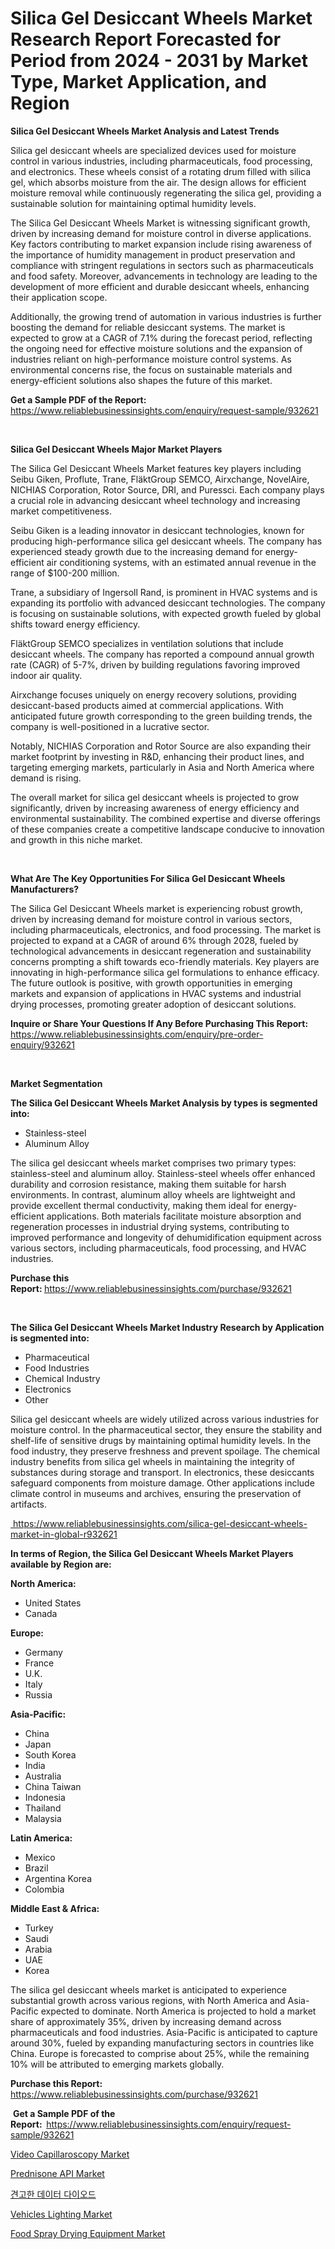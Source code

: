 <p><h1>Silica Gel Desiccant Wheels Market Research Report Forecasted for Period from 2024 -  2031 by Market Type, Market Application, and Region</h1></p><p><strong>Silica Gel Desiccant Wheels Market Analysis and Latest Trends</strong></p>
<p><p>Silica gel desiccant wheels are specialized devices used for moisture control in various industries, including pharmaceuticals, food processing, and electronics. These wheels consist of a rotating drum filled with silica gel, which absorbs moisture from the air. The design allows for efficient moisture removal while continuously regenerating the silica gel, providing a sustainable solution for maintaining optimal humidity levels.</p><p>The Silica Gel Desiccant Wheels Market is witnessing significant growth, driven by increasing demand for moisture control in diverse applications. Key factors contributing to market expansion include rising awareness of the importance of humidity management in product preservation and compliance with stringent regulations in sectors such as pharmaceuticals and food safety. Moreover, advancements in technology are leading to the development of more efficient and durable desiccant wheels, enhancing their application scope.</p><p>Additionally, the growing trend of automation in various industries is further boosting the demand for reliable desiccant systems. The market is expected to grow at a CAGR of 7.1% during the forecast period, reflecting the ongoing need for effective moisture solutions and the expansion of industries reliant on high-performance moisture control systems. As environmental concerns rise, the focus on sustainable materials and energy-efficient solutions also shapes the future of this market.</p></p>
<p><strong>Get a Sample PDF of the Report:&nbsp;</strong> <a href="https://www.reliablebusinessinsights.com/enquiry/request-sample/932621">https://www.reliablebusinessinsights.com/enquiry/request-sample/932621</a></p>
<p>&nbsp;</p>
<p><strong>Silica Gel Desiccant Wheels Major Market Players</strong></p>
<p><p>The Silica Gel Desiccant Wheels Market features key players including Seibu Giken, Proflute, Trane, FläktGroup SEMCO, Airxchange, NovelAire, NICHIAS Corporation, Rotor Source, DRI, and Puressci. Each company plays a crucial role in advancing desiccant wheel technology and increasing market competitiveness.</p><p>Seibu Giken is a leading innovator in desiccant technologies, known for producing high-performance silica gel desiccant wheels. The company has experienced steady growth due to the increasing demand for energy-efficient air conditioning systems, with an estimated annual revenue in the range of $100-200 million.</p><p>Trane, a subsidiary of Ingersoll Rand, is prominent in HVAC systems and is expanding its portfolio with advanced desiccant technologies. The company is focusing on sustainable solutions, with expected growth fueled by global shifts toward energy efficiency.</p><p>FläktGroup SEMCO specializes in ventilation solutions that include desiccant wheels. The company has reported a compound annual growth rate (CAGR) of 5-7%, driven by building regulations favoring improved indoor air quality. </p><p>Airxchange focuses uniquely on energy recovery solutions, providing desiccant-based products aimed at commercial applications. With anticipated future growth corresponding to the green building trends, the company is well-positioned in a lucrative sector.</p><p>Notably, NICHIAS Corporation and Rotor Source are also expanding their market footprint by investing in R&D, enhancing their product lines, and targeting emerging markets, particularly in Asia and North America where demand is rising.</p><p>The overall market for silica gel desiccant wheels is projected to grow significantly, driven by increasing awareness of energy efficiency and environmental sustainability. The combined expertise and diverse offerings of these companies create a competitive landscape conducive to innovation and growth in this niche market.</p></p>
<p>&nbsp;</p>
<p><strong>What Are The Key Opportunities For Silica Gel Desiccant Wheels Manufacturers?</strong></p>
<p><p>The Silica Gel Desiccant Wheels market is experiencing robust growth, driven by increasing demand for moisture control in various sectors, including pharmaceuticals, electronics, and food processing. The market is projected to expand at a CAGR of around 6% through 2028, fueled by technological advancements in desiccant regeneration and sustainability concerns prompting a shift towards eco-friendly materials. Key players are innovating in high-performance silica gel formulations to enhance efficacy. The future outlook is positive, with growth opportunities in emerging markets and expansion of applications in HVAC systems and industrial drying processes, promoting greater adoption of desiccant solutions.</p></p>
<p><strong>Inquire or Share Your Questions If Any Before Purchasing This Report:</strong> <a href="https://www.reliablebusinessinsights.com/enquiry/pre-order-enquiry/932621">https://www.reliablebusinessinsights.com/enquiry/pre-order-enquiry/932621</a></p>
<p>&nbsp;</p>
<p><strong>Market Segmentation</strong></p>
<p><strong>The Silica Gel Desiccant Wheels Market Analysis by types is segmented into:</strong></p>
<p><ul><li>Stainless-steel</li><li>Aluminum Alloy</li></ul></p>
<p><p>The silica gel desiccant wheels market comprises two primary types: stainless-steel and aluminum alloy. Stainless-steel wheels offer enhanced durability and corrosion resistance, making them suitable for harsh environments. In contrast, aluminum alloy wheels are lightweight and provide excellent thermal conductivity, making them ideal for energy-efficient applications. Both materials facilitate moisture absorption and regeneration processes in industrial drying systems, contributing to improved performance and longevity of dehumidification equipment across various sectors, including pharmaceuticals, food processing, and HVAC industries.</p></p>
<p><strong>Purchase this Report:&nbsp;</strong><a href="https://www.reliablebusinessinsights.com/purchase/932621">https://www.reliablebusinessinsights.com/purchase/932621</a></p>
<p>&nbsp;</p>
<p><strong>The Silica Gel Desiccant Wheels Market Industry Research by Application is segmented into:</strong></p>
<p><ul><li>Pharmaceutical</li><li>Food Industries</li><li>Chemical Industry</li><li>Electronics</li><li>Other</li></ul></p>
<p><p>Silica gel desiccant wheels are widely utilized across various industries for moisture control. In the pharmaceutical sector, they ensure the stability and shelf-life of sensitive drugs by maintaining optimal humidity levels. In the food industry, they preserve freshness and prevent spoilage. The chemical industry benefits from silica gel wheels in maintaining the integrity of substances during storage and transport. In electronics, these desiccants safeguard components from moisture damage. Other applications include climate control in museums and archives, ensuring the preservation of artifacts.</p></p>
<p><a href="https://www.reliablebusinessinsights.com/silica-gel-desiccant-wheels-market-in-global-r932621">&nbsp;https://www.reliablebusinessinsights.com/silica-gel-desiccant-wheels-market-in-global-r932621</a></p>
<p><strong>In terms of Region, the Silica Gel Desiccant Wheels Market Players available by Region are:</strong></p>
<p>
    <p> <strong> North America: </strong>
        <ul>
            <li>United States</li>
            <li>Canada</li>
        </ul>
        </p> 
    <p> <strong> Europe: </strong>
        <ul>
            <li>Germany</li>
            <li>France</li>
            <li>U.K.</li>
            <li>Italy</li>
            <li>Russia</li>
        </ul>
        </p> 
    <p> <strong> Asia-Pacific: </strong>
        <ul>
            <li>China</li>
            <li>Japan</li>
            <li>South Korea</li>
            <li>India</li>
            <li>Australia</li>
            <li>China Taiwan</li>
            <li>Indonesia</li>
            <li>Thailand</li>
            <li>Malaysia</li>
        </ul>
        </p> 
    <p> <strong> Latin America: </strong>
        <ul>
            <li>Mexico</li>
            <li>Brazil</li>
            <li>Argentina Korea</li>
            <li>Colombia</li>
        </ul>
        </p> 
    <p> <strong> Middle East & Africa: </strong>
        <ul>
            <li>Turkey</li>
            <li>Saudi</li>
            <li>Arabia</li>
            <li>UAE</li>
            <li>Korea</li>
        </ul>
    </p>
    </p>
<p><p>The silica gel desiccant wheels market is anticipated to experience substantial growth across various regions, with North America and Asia-Pacific expected to dominate. North America is projected to hold a market share of approximately 35%, driven by increasing demand across pharmaceuticals and food industries. Asia-Pacific is anticipated to capture around 30%, fueled by expanding manufacturing sectors in countries like China. Europe is forecasted to comprise about 25%, while the remaining 10% will be attributed to emerging markets globally.</p></p>
<p><strong>Purchase this Report: </strong><a href="https://www.reliablebusinessinsights.com/purchase/932621">https://www.reliablebusinessinsights.com/purchase/932621</a></p>
<p>&nbsp;<strong>Get a Sample PDF of the Report:&nbsp;&nbsp;</strong><a href="https://www.reliablebusinessinsights.com/enquiry/request-sample/932621">https://www.reliablebusinessinsights.com/enquiry/request-sample/932621</a></p>
<p><strong></strong></p>
<p><p><a href="https://www.linkedin.com/pulse/global-video-capillaroscopy-market-exploring-share-trends-ltowc?trackingId=4lSGmOQySEuIhiFDfwwhjg%3D%3D">Video Capillaroscopy Market</a></p><p><a href="https://www.linkedin.com/pulse/prednisone-api-market-share-size-trends-industry-analysis-txswe?trackingId=ouasIgv9TYOmlY7ya8hgEw%3D%3D">Prednisone API Market</a></p><p><a href="https://medium.com/@terina.1/%EA%B0%95%ED%99%94%EB%90%9C-%EB%8D%B0%EC%9D%B4%ED%84%B0-%EB%8B%A4%EC%9D%B4%EC%98%A4%EB%93%9C-%EC%8B%9C%EC%9E%A5-%EC%A0%90%EC%9C%A0%EC%9C%A8-%EB%B0%8F-%EC%83%88%EB%A1%9C%EC%9A%B4-%ED%8A%B8%EB%A0%8C%EB%93%9C-%EB%B6%84%EC%84%9D-%EC%9C%A0%ED%98%95-%EC%9D%91%EC%9A%A9-%ED%94%84%EB%A1%9C%EA%B7%B8%EB%9E%A8-%EC%B5%9C%EC%A2%85-%EC%9A%A9%EB%8F%84%EB%B3%84-%EB%B0%8F-2024%EB%85%84%EB%B6%80%ED%84%B0-2031%EB%85%84%EA%B9%8C%EC%A7%80%EC%9D%98-%EC%98%88%EC%B8%A1-1bd3e96baaf4">견고한 데이터 다이오드</a></p><p><a href="https://issuu.com/reportprime-2/docs/vehicles-lighting-market-size-2030._69b5d98bfc3a2a">Vehicles Lighting Market</a></p><p><a href="https://medium.com/@annahawkins697/global-food-spray-drying-equipment-industry-research-report-competitive-landscape-market-size-d3e18261747f">Food Spray Drying Equipment Market</a></p></p>